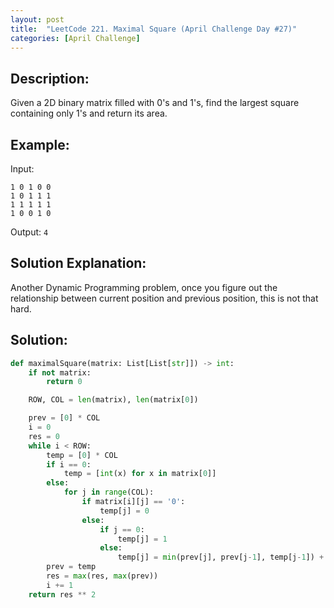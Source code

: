 ```yaml
---
layout: post
title:  "LeetCode 221. Maximal Square (April Challenge Day #27)" 
categories: [April Challenge]
---
```

## Description:
Given a 2D binary matrix filled with 0's and 1's, find the largest square containing only 1's and return its area.

## Example:
Input: 
```
1 0 1 0 0
1 0 1 1 1
1 1 1 1 1
1 0 0 1 0
```

Output: `4`

## Solution Explanation:
Another Dynamic Programming problem, once you figure out the relationship between current position and previous position, this is not that hard.

## Solution:

```python
def maximalSquare(matrix: List[List[str]]) -> int:
    if not matrix:
        return 0

    ROW, COL = len(matrix), len(matrix[0])

    prev = [0] * COL
    i = 0
    res = 0
    while i < ROW:
        temp = [0] * COL
        if i == 0:
            temp = [int(x) for x in matrix[0]]
        else:
            for j in range(COL):
                if matrix[i][j] == '0':
                    temp[j] = 0
                else:
                    if j == 0:
                        temp[j] = 1
                    else:
                        temp[j] = min(prev[j], prev[j-1], temp[j-1]) + 1
        prev = temp
        res = max(res, max(prev))
        i += 1
    return res ** 2
```
